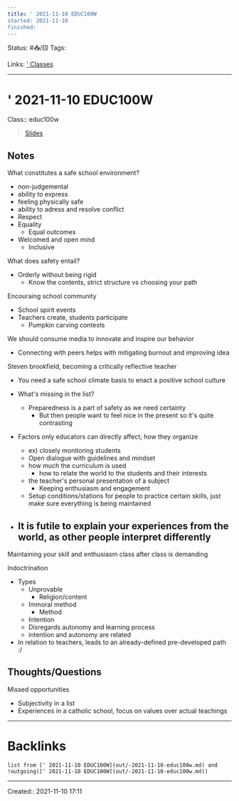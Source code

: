 ```yaml
---
title: ' 2021-11-10 EDUC100W
started: 2021-11-10 
finished:
---
```

Status: #📥/🟨 
Tags:

Links: [' Classes](out/-classes.md)
___
# ' 2021-11-10 EDUC100W
Class:: educ100w
> [Slides]()
## Notes
What constitutes a safe school environment?
- non-judgemental 
- ability to express
- feeling physically safe
- ability to adress and resolve conflict
- Respect
- Equality
	- Equal outcomes
- Welcomed and open mind
	- Inclusive

What does safety entail?
- Orderly without being rigid
	- Know the contents, strict structure vs choosing your path

Encouraing school community
- School spirit events
- Teachers create, students participate
	- Pumpkin carving contests


We should consume media to innovate and inspire our behavior
- Connecting with peers helps with mitigating burnout and improving idea

Steven brookfield, becoming a critically reflective teacher

- You need a safe school climate basis to enact a positive school culture

- What's missing in the list?
	- Preparedness is a part of safety as we need certainty
		- But then people want to feel nice in the present so it's quite contrasting

- Factors only educators can directly affect; how they organize
	- ex) closely monitoring students
	- Open dialogue with guidelines and mindset
	- how much the curriculum is used
		- how to relate the world to the students and their interests
	- the teacher's personal presentation of a subject
		- Keeping enthusiasm and engagement
	- Setup conditions/stations for people to practice certain skills, just make sure everything is being maintained
- It is futile to explain your experiences from the world, as other people interpret differently
	- 

Maintaining your skill and enthusiasm class after class is demanding

Indoctrination
- Types
	- Unprovable
		- Religion/content
	- Immoral method
		- Method
	- Intention
	- Disregards autonomy and learning process
	- intention and autonomy are related
- In relation to teachers, leads to an already-defined pre-developed path :/

## Thoughts/Questions
Missed opportunities
- Subjectivity in a list
- Experiences in a catholic school, focus on values over actual teachings

___
# Backlinks
```dataview
list from [' 2021-11-10 EDUC100W](out/-2021-11-10-educ100w.md) and !outgoing([' 2021-11-10 EDUC100W](out/-2021-11-10-educ100w.md))
```
___

Created:: 2021-11-10 17:11
